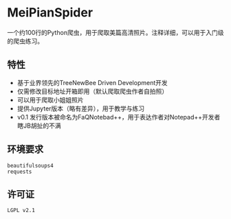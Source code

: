# MeiPianSpider
一个约100行的Python爬虫，用于爬取美篇高清照片。注释详细，可以用于入门级的爬虫练习。
## 特性
* 基于业界领先的TreeNewBee Driven Development开发
* 仅需修改目标地址开箱即用（默认爬取爬虫作者自拍照）
* 可以用于爬取小姐姐照片
* 提供Jupyter版本（略有差异），用于教学与练习
* v0.1 发行版本被命名为FaQNotebad++，用于表达作者对Notepad++开发者瞎JB胡扯的不满
## 环境要求
```
beautifulsoups4
requests
```
## 许可证
```
LGPL v2.1
```
